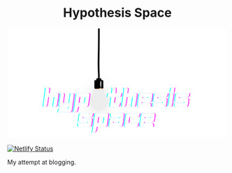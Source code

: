 <div align="center">
  
# Hypothesis Space
<img src="hslogo.png" alt="logo" />

</div>

[![Netlify Status](https://api.netlify.com/api/v1/badges/e829c161-4082-4681-92d8-675cfeb72eee/deploy-status)](https://app.netlify.com/sites/hypothesis-space/deploys)

My attempt at blogging.
